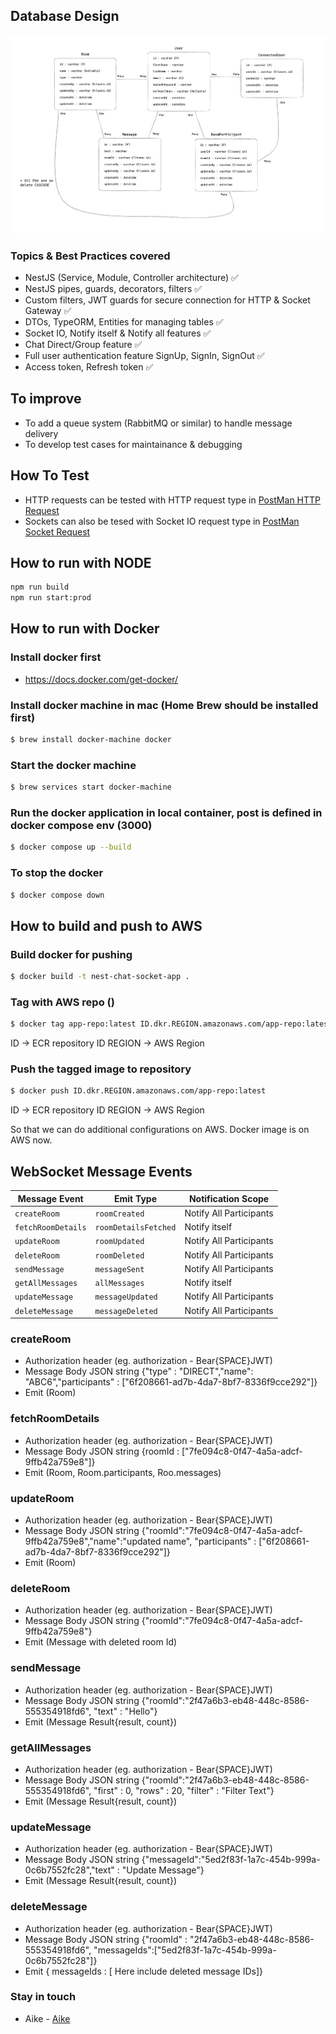 ## Database Design

![DB Design](https://github.com/AikeNyanLynnOo/chat-api-nest/blob/main/assets/db_design.png?raw=true)

### Topics & Best Practices covered

- NestJS (Service, Module, Controller architecture) ✅
- NestJS pipes, guards, decorators, filters ✅
- Custom filters, JWT guards for secure connection for HTTP & Socket Gateway ✅
- DTOs, TypeORM, Entities for managing tables ✅
- Socket IO, Notify itself & Notify all features ✅
- Chat Direct/Group feature ✅
- Full user authentication feature SignUp, SignIn, SignOut ✅
- Access token, Refresh token ✅

## To improve

- To add a queue system (RabbitMQ or similar) to handle message delivery
- To develop test cases for maintainance & debugging


## How To Test

- HTTP requests can be tested with HTTP request type in [PostMan HTTP Request](https://learning.postman.com/docs/sending-requests/create-requests/request-basics/)
- Sockets can also be tesed with Socket IO request type in [PostMan Socket Request](https://learning.postman.com/docs/sending-requests/websocket/create-a-websocket-request/)


## How to run with NODE

```bash
npm run build
npm run start:prod
```

## How to run with Docker

### Install docker first

- https://docs.docker.com/get-docker/

### Install docker machine in mac (Home Brew should be installed first)

```bash
$ brew install docker-machine docker
```

### Start the docker machine

```bash
$ brew services start docker-machine
```

### Run the docker application in local container, post is defined in docker compose env (3000)

```bash
$ docker compose up --build
```

### To stop the docker

```bash
$ docker compose down
```

## How to build and push to AWS

### Build docker for pushing

```bash
$ docker build -t nest-chat-socket-app .
```

### Tag with AWS repo ()

```bash
$ docker tag app-repo:latest ID.dkr.REGION.amazonaws.com/app-repo:latest
```

ID -> ECR repository ID
REGION -> AWS Region

### Push the tagged image to repository

```bash
$ docker push ID.dkr.REGION.amazonaws.com/app-repo:latest
```

ID -> ECR repository ID
REGION -> AWS Region

So that we can do additional configurations on AWS. Docker image is on AWS now.

## WebSocket Message Events

| Message Event      | Emit Type            | Notification Scope      |
| ------------------ | -------------------- | ----------------------- |
| `createRoom`       | `roomCreated`        | Notify All Participants |
| `fetchRoomDetails` | `roomDetailsFetched` | Notify itself           |
| `updateRoom`       | `roomUpdated`        | Notify All Participants |
| `deleteRoom`       | `roomDeleted`        | Notify All Participants |
| `sendMessage`      | `messageSent`        | Notify All Participants |
| `getAllMessages`   | `allMessages`        | Notify itself           |
| `updateMessage`    | `messageUpdated`     | Notify All Participants |
| `deleteMessage`    | `messageDeleted`     | Notify All Participants |

### createRoom

- Authorization header (eg. authorization - Bear{SPACE}JWT)
- Message Body JSON string
  {"type" : "DIRECT","name": "ABC6","participants" : ["6f208661-ad7b-4da7-8bf7-8336f9cce292"]}
- Emit (Room)

### fetchRoomDetails

- Authorization header (eg. authorization - Bear{SPACE}JWT)
- Message Body JSON string
  {roomId : ["7fe094c8-0f47-4a5a-adcf-9ffb42a759e8"]}
- Emit (Room, Room.participants, Roo.messages)

### updateRoom

- Authorization header (eg. authorization - Bear{SPACE}JWT)
- Message Body JSON string
  {"roomId":"7fe094c8-0f47-4a5a-adcf-9ffb42a759e8","name":"updated name", "participants" : ["6f208661-ad7b-4da7-8bf7-8336f9cce292"]}
- Emit (Room)

### deleteRoom

- Authorization header (eg. authorization - Bear{SPACE}JWT)
- Message Body JSON string
  {"roomId":"7fe094c8-0f47-4a5a-adcf-9ffb42a759e8"}
- Emit (Message with deleted room Id)

### sendMessage

- Authorization header (eg. authorization - Bear{SPACE}JWT)
- Message Body JSON string
  {"roomId":"2f47a6b3-eb48-448c-8586-555354918fd6", "text" : "Hello"}
- Emit (Message Result{result, count})

### getAllMessages

- Authorization header (eg. authorization - Bear{SPACE}JWT)
- Message Body JSON string
  {"roomId":"2f47a6b3-eb48-448c-8586-555354918fd6", "first" : 0, "rows" : 20, "filter" : "Filter Text"}
- Emit (Message Result{result, count})

### updateMessage

- Authorization header (eg. authorization - Bear{SPACE}JWT)
- Message Body JSON string
  {"messageId":"5ed2f83f-1a7c-454b-999a-0c6b7552fc28","text" : "Update Message"}
- Emit (Message Result{result, count})

### deleteMessage

- Authorization header (eg. authorization - Bear{SPACE}JWT)
- Message Body JSON string
  {"roomId" : "2f47a6b3-eb48-448c-8586-555354918fd6", "messageIds":["5ed2f83f-1a7c-454b-999a-0c6b7552fc28"]}
- Emit { messageIds : [ Here include deleted message IDs]}

### Stay in touch

- Aike - [Aike](aikenyanlynnoo.dev@gmail.com)
